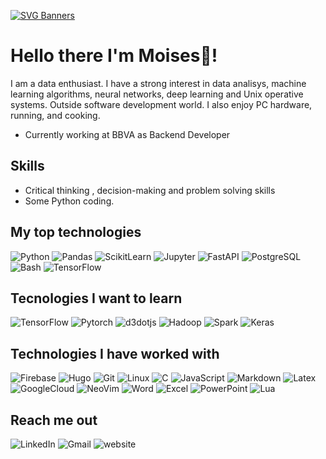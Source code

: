 
[![SVG Banners](https://svg-banners.vercel.app/api?type=typeWriter&text1=Moises%20Cercas👨‍💻&width=800&height=400)](https://github.com/Moiches/)
# Hello there I'm Moises👋!
I am a data enthusiast. I have a strong interest in data analisys, machine learning algorithms, neural networks, deep learning and Unix operative systems. Outside software development world. I also enjoy PC hardware, running, and cooking.


* Currently working at BBVA as Backend Developer

## Skills

* Critical thinking , decision-making  and problem solving skills
* Some Python coding.

## My top technologies

![Python](https://img.shields.io/badge/-python-000000?style=for-the-badge&logo=Python&logoColor=FFFFFF&labelColor=3776AB)
![Pandas](https://img.shields.io/badge/-pandas-000000?style=for-the-badge&logo=pandas&logoColor=FFFFFF&labelColor=150458)
![ScikitLearn](https://img.shields.io/badge/-scikitlearn-000000?style=for-the-badge&logo=scikitlearn&logoColor=FFFFFF&labelColor=F7931E)
![Jupyter](https://img.shields.io/badge/-jupyter-000000?style=for-the-badge&logo=jupyter&logoColor=FFFFFF&labelColor=F37626)
![FastAPI](https://img.shields.io/badge/-fastapi-000000?style=for-the-badge&logo=fastapi&logoColor=FFFFFF&labelColor=009688)
![PostgreSQL](https://img.shields.io/badge/-PostgreSQL-000000?style=for-the-badge&logo=PostgreSQL&logoColor=FFFFFF&labelColor=4169E1)
![Bash](https://img.shields.io/badge/-Bash-000000?style=for-the-badge&logo=gnubash&logoColor=FFFFFF&labelColor=4EAA25)
![TensorFlow](https://img.shields.io/badge/-TensorFlow-000000?style=for-the-badge&logo=tensorflow&logoColor=#E69B45&labelColor=3776AB)

## Tecnologies I want to learn

![TensorFlow](https://img.shields.io/badge/-tensorflow-000000?style=for-the-badge&logo=tensorflow&logoColor=FFFFFF&labelColor=FF6F00)
![Pytorch](https://img.shields.io/badge/-pytorch-000000?style=for-the-badge&logo=pytorch&logoColor=FFFFFF&labelColor=EE4C2C)
![d3dotjs](https://img.shields.io/badge/-d3dotjs-000000?style=for-the-badge&logo=d3dotjs&logoColor=FFFFFF&labelColor=F9A03C)
![Hadoop](https://img.shields.io/badge/-apachehadoop-000000?style=for-the-badge&logo=apachehadoop&logoColor=FFFFFF&labelColor=66CCFF)
![Spark](https://img.shields.io/badge/-apachespark-000000?style=for-the-badge&logo=apachespark&logoColor=FFFFFF&labelColor=E25A1C)
![Keras](https://img.shields.io/badge/-keras-000000?style=for-the-badge&logo=keras&logoColor=FFFFFF&labelColor=D00000)

## Technologies I have worked with

![Firebase](https://img.shields.io/badge/-Firebase-000000?style=for-the-badge&logo=Firebase&logoColor=ffffff&labelColor=FFCA28)
![Hugo](https://img.shields.io/badge/-Hugo-000000?style=for-the-badge&logo=Hugo&logoColor=FFFFFF&labelColor=FF4088)
![Git](http://img.shields.io/badge/-Git-000000?style=for-the-badge&logo=Git&logoColor=FFFFFF&labelColor=F05032)
![Linux](http://img.shields.io/badge/-Linux-000000?style=for-the-badge&logo=Linux&logoColor=FFFFFF&labelColor=FCC624)
![C](https://img.shields.io/badge/-C-000000?style=for-the-badge&logo=C&logoColor=FFFFFF&labelColor=A8B9CC)
![JavaScript](https://img.shields.io/badge/-JavaScript-000000?style=for-the-badge&logo=JavaScript&logoColor=FFFFFF&labelColor=F7DF1E)
![Markdown](http://img.shields.io/badge/-Markdown-000000?style=for-the-badge&logo=Markdown&logoColor=FFFFFF&labelColor=gray)
![Latex](http://img.shields.io/badge/-LaTeX-000000?style=for-the-badge&logo=LaTeX&logoColor=FFFFFF&labelColor=008080)
![GoogleCloud](http://img.shields.io/badge/-googlecloud-000000?style=for-the-badge&logo=googlecloud&logoColor=FFFFFF&labelColor=4285F4)
![NeoVim](http://img.shields.io/badge/-neovim-000000?style=for-the-badge&logo=neovim&logoColor=FFFFFF&labelColor=57A143)
![Word](http://img.shields.io/badge/-microsoftword-000000?style=for-the-badge&logo=microsoftword&logoColor=FFFFFF&labelColor=2B579A)
![Excel](http://img.shields.io/badge/-microsoftexcel-000000?style=for-the-badge&logo=microsoftexcel&logoColor=FFFFFF&labelColor=217346)
![PowerPoint](http://img.shields.io/badge/-microsoftpowerpoint-000000?style=for-the-badge&logo=microsoftpowerpoint&logoColor=FFFFFF&labelColor=B7472A)
![Lua](http://img.shields.io/badge/-lua-000000?style=for-the-badge&logo=lua&logoColor=FFFFFF&labelColor=#2C2D72)

## Reach me out

![LinkedIn](https://img.shields.io/badge/-LinkedIn-000000?style=for-the-badge&logo=LinkedIn&labelColor=0072b1&?link=&link=https://www.linkedin.com/in/moisescercas/)
![Gmail](https://img.shields.io/badge/-Gmail-000000?style=for-the-badge&logo=Gmail&logoColor=white&labelColor=DB4437&link=&link=mailto:moisescercas2024@gmail.com)
![website](https://img.shields.io/badge/.-moisescercas.com-000000?style=for-the-badge&logoColor=white&labelColor=brightgreen&link=&link=mariochvx.com)